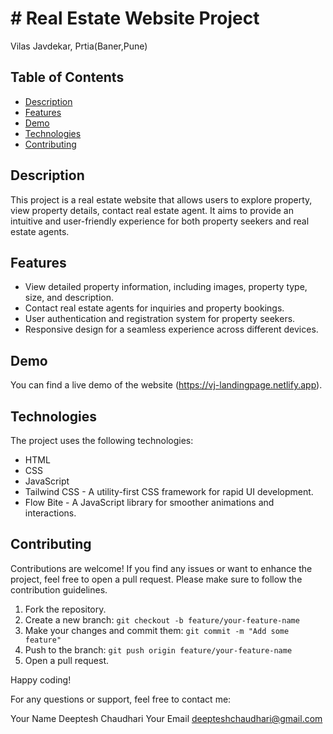 # # Real Estate Website Project

Vilas Javdekar, Prtia(Baner,Pune)

## Table of Contents

- [Description](#description)
- [Features](#features)
- [Demo](#demo)
- [Technologies](#technologies)
- [Contributing](#contributing)

## Description

This project is a real estate website that allows users to explore property, view property details, contact real estate agent. It aims to provide an intuitive and user-friendly experience for both property seekers and real estate agents.

## Features

- View detailed property information, including images, property type, size, and description.
- Contact real estate agents for inquiries and property bookings.
- User authentication and registration system for property seekers.
- Responsive design for a seamless experience across different devices.

## Demo

You can find a live demo of the website (https://vj-landingpage.netlify.app).


## Technologies

The project uses the following technologies:

- HTML
- CSS
- JavaScript
- Tailwind CSS - A utility-first CSS framework for rapid UI development.
- Flow Bite - A JavaScript library for smoother animations and interactions.

## Contributing

Contributions are welcome! If you find any issues or want to enhance the project, feel free to open a pull request. Please make sure to follow the contribution guidelines.

1. Fork the repository.
2. Create a new branch: `git checkout -b feature/your-feature-name`
3. Make your changes and commit them: `git commit -m "Add some feature"`
4. Push to the branch: `git push origin feature/your-feature-name`
5. Open a pull request.



Happy coding!

For any questions or support, feel free to contact me:

Your Name Deeptesh Chaudhari
Your Email deepteshchaudhari@gmail.com
